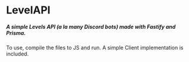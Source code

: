 # LevelAPI

##### A simple Levels API (a la many Discord bots) made with Fastify and Prisma.

To use, compile the files to JS and run. A simple Client implementation is included.